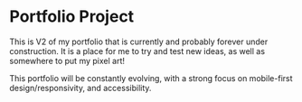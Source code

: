# Portfolio Project

This is V2 of my portfolio that is currently and probably forever under construction. It is a place for me to try and test new ideas, as well as somewhere to put my pixel art!

This portfolio will be constantly evolving, with a strong focus on mobile-first design/responsivity, and accessibility.